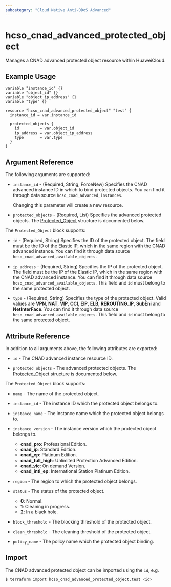 ```yaml
---
subcategory: "Cloud Native Anti-DDoS Advanced"
---
```


# hcso_cnad_advanced_protected_object

Manages a CNAD advanced protected object resource within HuaweiCloud.

## Example Usage

```hcl
variable "instance_id" {}
variable "object_id" {}
variable "object_ip_address" {}
variable "type" {}

resource "hcso_cnad_advanced_protected_object" "test" {
  instance_id = var.instance_id
  
  protected_objects {
    id         = var.object_id
    ip_address = var.object_ip_address
    type       = var.type
  }
}
```

## Argument Reference

The following arguments are supported:

* `instance_id` - (Required, String, ForceNew) Specifies the CNAD advanced instance ID in which to bind protected
  objects. You can find it through data source `hcso_cnad_advanced_instances`.

  Changing this parameter will create a new resource.

* `protected_objects` - (Required, List) Specifies the advanced protected objects.
  The [Protected_Object](#advancedProtectedObject_protected_objects) structure is documented below.

<a name="advancedProtectedObject_protected_objects"></a>
The `Protected_Object` block supports:

* `id` - (Required, String) Specifies the ID of the protected object. The field must be the ID of the Elastic IP,
  which in the same region with the CNAD advanced instance. You can find it through data source
  `hcso_cnad_advanced_available_objects`.

* `ip_address` - (Required, String) Specifies the IP of the protected object. The field must be the IP of the Elastic
  IP, which in the same region with the CNAD advanced instance. You can find it through data source
  `hcso_cnad_advanced_available_objects`. This field and `id` must belong to the same protected object.

* `type` - (Required, String) Specifies the type of the protected object. Valid values are **VPN**, **NAT**, **VIP**,
  **CCI**, **EIP**, **ELB**, **REROUTING_IP**, **SubEni** and **NetInterFace**. You can find it through data source
  `hcso_cnad_advanced_available_objects`. This field and `id` must belong to the same protected object.

## Attribute Reference

In addition to all arguments above, the following attributes are exported:

* `id` - The CNAD advanced instance resource ID.

* `protected_objects` - The advanced protected objects.
  The [Protected_Object](#advancedProtectedObject_GetAdvancedProtectedObjects) structure is documented below.

<a name="advancedProtectedObject_GetAdvancedProtectedObjects"></a>
The `Protected_Object` block supports:

* `name` - The name of the protected object.

* `instance_id` - The instance ID which the protected object belongs to.

* `instance_name` - The instance name which the protected object belongs to.

* `instance_version` - The instance version which the protected object belongs to.
  + **cnad_pro**: Professional Edition.
  + **cnad_ip**: Standard Edition.
  + **cnad_ep**: Platinum Edition.
  + **cnad_full_high**: Unlimited Protection Advanced Edition.
  + **cnad_vic**: On demand Version.
  + **cnad_intl_ep**: International Station Platinum Edition.

* `region` - The region to which the protected object belongs.

* `status` - The status of the protected object.
  + **0**: Normal.
  + **1**: Cleaning in progress.
  + **2**: In a black hole.

* `block_threshold` - The blocking threshold of the protected object.

* `clean_threshold` - The cleaning threshold of the protected object.

* `policy_name` - The policy name which the protected object binding.

## Import

The CNAD advanced protected object can be imported using the `id`, e.g.

```bash
$ terraform import hcso_cnad_advanced_protected_object.test <id>
```
